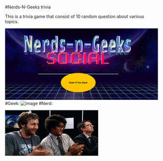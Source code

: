 #Nerds-N-Geeks trivia

This is a trivia game that consist of 10 random question about various topics.

![image](src/img/NNG_intro.png)
#Geek:
![image](src/img/geeksdancing.gif)
#Nerd:

![image](src/img/itdance.gif)
